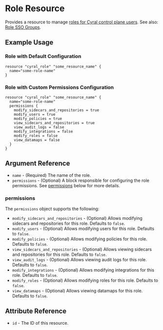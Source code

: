 # Role Resource

Provides a resource to manage [roles for Cyral control plane users](https://cyral.com/docs/account-administration/acct-manage-cyral-roles/#create-and-manage-administrator-roles-for-cyral-control-plane-users). See also: [Role SSO Groups](./role_sso_groups.md).

## Example Usage

### Role with Default Configuration

```hcl
resource "cyral_role" "some_resource_name" {
  name="some-role-name"
}
```

### Role with Custom Permissions Configuration

```hcl
resource "cyral_role" "some_resource_name" {
  name="some-role-name"
  permissions {
    modify_sidecars_and_repositories = true
    modify_users = true
    modify_policies = true
    view_sidecars_and_repositories = true
    view_audit_logs = false
    modify_integrations = false
    modify_roles = false
    view_datamaps = false
  }
}
```

## Argument Reference

- `name` - (Required) The name of the role.
- `permissions` - (Optional) A block responsible for configuring the role permissions. See [permissions](#permissions) below for more details.

### permissions

The `permissions` object supports the following:

- `modify_sidecars_and_repositories` - (Optional) Allows modifying sidecars and repositories for this role. Defaults to `false`.
- `modify_users` - (Optional) Allows modifying users for this role. Defaults to `false`.
- `modify_policies` - (Optional) Allows modifying policies for this role. Defaults to `false`.
- `view_sidecars_and_repositories` - (Optional) Allows viewing sidecars and repositories for this role. Defaults to `false`.
- `view_audit_logs` - (Optional) Allows viewing audit logs for this role. Defaults to `false`.
- `modify_integrations` - (Optional) Allows modifying integrations for this role. Defaults to `false`.
- `modify_roles` - (Optional) Allows modifying roles for this role. Defaults to `false`.
- `view_datamaps` - (Optional) Allows viewing datamaps for this role. Defaults to `false`.

## Attribute Reference

- `id` - The ID of this resource.
